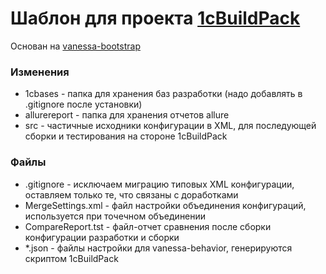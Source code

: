 # Шаблон для проекта [1cBuildPack](https://github.com/cybjavax/1cBuildPack) #

Основан на [vanessa-bootstrap](https://github.com/silverbulleters/vanessa-bootstrap)

### Изменения ###

* 1cbases - папка для хранения баз разработки (надо добавлять в .gitignore после установки)
* allurereport - папка для хранения отчетов allure
* src - частичные исходники конфигурации в XML, для последующей сборки и тестирования на стороне 1cBuildPack

### Файлы ###

* .gitignore - исключаем миграцию типовых XML конфигурации, оставляем только те, что связаны с доработками
* MergeSettings.xml - файл настройки объединения конфигураций, используется при точечном объединении
* CompareReport.tst - файл-отчет сравнения после сборки конфигурации разработки и сборки
* \*.json - файлы настройки для vanessa-behavior, генерируются скриптом 1cBuildPack
